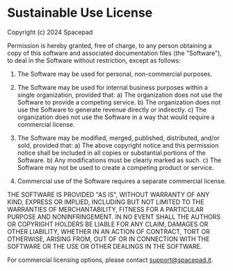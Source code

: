 # Sustainable Use License

Copyright (c) 2024 Spacepad

Permission is hereby granted, free of charge, to any person obtaining a copy
of this software and associated documentation files (the "Software"), to deal
in the Software without restriction, except as follows:

1. The Software may be used for personal, non-commercial purposes.
2. The Software may be used for internal business purposes within a single organization, provided that:
   a) The organization does not use the Software to provide a competing service.
   b) The organization does not use the Software to generate revenue directly or indirectly.
   c) The organization does not use the Software in a way that would require a commercial license.

3. The Software may be modified, merged, published, distributed, and/or sold, provided that:
   a) The above copyright notice and this permission notice shall be included in all copies or substantial portions of the Software.
   b) Any modifications must be clearly marked as such.
   c) The Software may not be used to create a competing product or service.

4. Commercial use of the Software requires a separate commercial license.

THE SOFTWARE IS PROVIDED "AS IS", WITHOUT WARRANTY OF ANY KIND, EXPRESS OR
IMPLIED, INCLUDING BUT NOT LIMITED TO THE WARRANTIES OF MERCHANTABILITY,
FITNESS FOR A PARTICULAR PURPOSE AND NONINFRINGEMENT. IN NO EVENT SHALL THE
AUTHORS OR COPYRIGHT HOLDERS BE LIABLE FOR ANY CLAIM, DAMAGES OR OTHER
LIABILITY, WHETHER IN AN ACTION OF CONTRACT, TORT OR OTHERWISE, ARISING FROM,
OUT OF OR IN CONNECTION WITH THE SOFTWARE OR THE USE OR OTHER DEALINGS IN THE
SOFTWARE.

For commercial licensing options, please contact support@spacepad.it. 